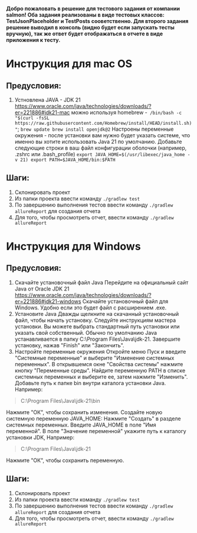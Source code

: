 **Добро пожаловать в решение для тестового задания от компании salmon!
Оба задания реализованы в виде тестовых классов: TestJsonPlaceholder и TestPosts сооветственно. 
Для второго задания решение выводил в консоль (видно будет если запускать тесты вручную), так же ответ будет отображаться в отчете в виде приложения к тесту.**

# Инструкция для mac OS
## Предусловия: 
1. Устновлена JAVA - JDK 21 https://www.oracle.com/java/technologies/downloads/?er=221886#jdk21-mac 
можно используя homebrew -` /bin/bash -c "$(curl -fsSL https://raw.githubusercontent.com/Homebrew/install/HEAD/install.sh)"`;
`brew update
brew install openjdk@2`
Настроены переменные окружения - после установки вам нужно будет указать системе, что именно вы хотите использовать Java 21 по умолчанию. Добавьте следующие строки в ваш файл конфигурации оболочки (например, .zshrc или .bash_profile)
`export JAVA_HOME=$(/usr/libexec/java_home -v 21)
export PATH=$JAVA_HOME/bin:$PATH`
## Шаги:
1. Склонировать проект
2. Из папки проекта ввести команду `./gradlew test`
3. По завершению выполнения тестов ввести команду `./gradlew allureReport` для создания отчета
4. Для того, чтобы просмотреть отчет, ввести команду `./gradlew allureReport`

# Инструкция для Windows
## Предусловия: 
1. Скачайте установочный файл Java
Перейдите на официальный сайт Java от Oracle JDK 21 https://www.oracle.com/java/technologies/downloads/?er=221886#jdk21-windows
Cкачайте установочный файл для Windows. Удобно если это будет файл с расширением .exe.
2. Установите Java
Дважды щелкните на скачанный установочный файл, чтобы начать установку.
Следуйте инструкциям мастера установки. Вы можете выбрать стандартный путь установки или указать свой собственный. Обычно по умолчанию Java устанавливается в папку C:\Program Files\Java\jdk-21.
Завершите установку, нажав "Finish" или "Закончить".
3. Настройте переменные окружения
Откройте меню Пуск и введите "Системные переменные" и выберите "Изменение системных переменных".
В открывшемся окне "Свойства системы" нажмите кнопку "Переменные среды".
Найдите переменную PATH в списке системных переменных и выберите ее, затем нажмите "Изменить".
Добавьте путь к папке bin внутри каталога установки Java. 
Например:
> C:\Program Files\Java\jdk-21\bin

Нажмите "ОК", чтобы сохранить изменения.
Создайте новую системную переменную JAVA_HOME:
Нажмите "Создать" в разделе системных переменных.
Введите JAVA_HOME в поле "Имя переменной".
В поле "Значение переменной" укажите путь к каталогу установки JDK, 
Например:
> C:\Program Files\Java\jdk-21

Нажмите "ОК", чтобы сохранить переменную.

## Шаги:
1. Склонировать проект
2. Из папки проекта ввести команду `./gradlew test`
3. По завершению выполнения тестов ввести команду `./gradlew allureReport` для создания отчета
4. Для того, чтобы просмотреть отчет, ввести команду `./gradlew allureReport`
